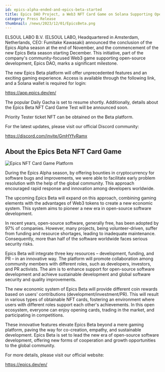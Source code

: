 ```yaml
---
id: epics-alpha-ended-and-epics-beta-started
title: Epics DAO Project, a Web3 NFT Card Game on Solana Supporting Open Source Development, Announces New Season
category: Press Release
thumbnail: /news/2023/12/01/EpicsBeta.png
---
```


ELSOUL LABO B.V. (ELSOUL LABO, Headquartered in Amsterdam, Netherlands, CEO:
Fumitake Kawasaki) announced the conclusion of the Epics Alpha season at the end
of November, and the commencement of the new Epics Beta season starting
December. This initiative, part of the company's community-focused Web3 game
supporting open-source development, Epics DAO, marks a significant milestone.

The new Epics Beta platform will offer unprecedented features and an exciting
gaming experience. Access is available through the following link, and a Solana
wallet is required for login:

https://app.epics.dev/en/

The popular Daily Gacha is set to resume shortly. Additionally, details about
the Epics Beta NFT Card Game Test will be announced soon.

Priority Tester ticket NFT can be obtained on the Beta platform.

For the latest updates, please visit our official Discord community:

https://discord.com/invite/GmHYfyRamx

## About the Epics Beta NFT Card Game

![Epics NFT Card Game Platform](/news/2023/12/01/EpicsPlatformEN.png)

During the Epics Alpha season, by offering bounties in cryptocurrency for
software bugs and improvements, we were able to facilitate early problem
resolution with the help of the global community. This approach encouraged rapid
response and innovation among developers worldwide.

The upcoming Epics Beta will expand on this approach, combining gaming elements
with the advantages of Web3 tokens to create a new economic system. This system
aims to pioneer a new era in open-source software development.

In recent years, open-source software, generally free, has been adopted by 97%
of companies. However, many projects, being volunteer-driven, suffer from
funding and resource shortages, leading to inadequate maintenance. Consequently,
more than half of the software worldwide faces serious security risks.

Epics Beta will integrate three key resources – development, funding, and PR –
in an innovative way. The platform will promote collaboration among community
members with different roles, such as developers, investors, and PR activists.
The aim is to enhance support for open-source software development and achieve
sustainable development and global software security and quality improvements.

The new economic system of Epics Beta will provide different coin rewards based
on users' contributions (development/investment/PR). This will result in various
types of obtainable NFT cards, fostering an environment where users with
different roles support each other's achievements. In this open ecosystem,
everyone can enjoy opening cards, trading in the market, and participating in
competitions.

These innovative features elevate Epics Beta beyond a mere gaming platform,
paving the way for co-creation, empathy, and sustainable development. Epics Beta
is set to lead the new era of open-source software development, offering new
forms of cooperation and growth opportunities to the global community.

For more details, please visit our official website:

https://epics.dev/en/
